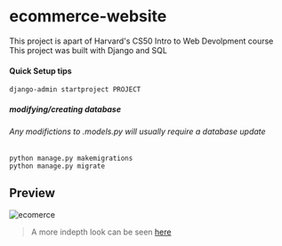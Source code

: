 # ecommerce-website

<body>
This project is apart of Harvard's CS50 Intro to Web Devolpment course
 </br>
This project was built with Django and SQL
 </body>

<h4> Quick Setup tips </h4>

```
django-admin startproject PROJECT
```

<h5> modifying/creating database </h5>
<h6> Any modifictions to .models.py will usually require a database update </h6>

```
python manage.py makemigrations
python manage.py migrate

```

## Preview
![ecomerce](https://github.com/BrianBFarias/ecommerce-website/assets/92887307/a7aa857c-a820-4f37-9cb7-917cd41a5cd5)

> A more indepth look can be seen [here](https://www.youtube.com/watch?v=BFrrggNvu5U)
##
